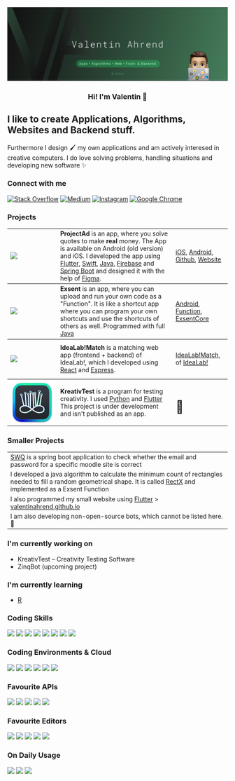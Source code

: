 <img src="https://raw.githubusercontent.com/ValentinAhrend/ValentinAhrend/main/logo.png" alt="logo">

<h3 align="center">Hi! I'm Valentin 👋</h3>

<h2>I like to create Applications, Algorithms, Websites and Backend stuff.</h2>


Furthermore I design 🖌 my own applications and am actively interesed in creative computers.
I do love solving problems, handling situations and developing new software ✨



### Connect with me

<a href="https://stackoverflow.com/users/12961658/valispaceprogramming">![Stack Overflow](https://img.shields.io/badge/-Stackoverflow-003311?style=for-the-badge&logo=stack-overflow&logoColor=white)</a>
<a href="https://valentinahrend123.medium.com/">![Medium](https://img.shields.io/badge/Medium-227722?style=for-the-badge&logo=medium&logoColor=white)</a>
<a href="https://instagram.com/vali.b05">![Instagram](https://img.shields.io/badge/vali.b05-115511.svg?style=for-the-badge&logo=Instagram&logoColor=white)</a>
<a href="https://valentinahrend.github.io">![Google Chrome](https://img.shields.io/badge/Google%20Chrome-00AB00?style=for-the-badge&logo=GoogleChrome&logoColor=white)</a>
<br>



### Projects 

<table>
<thead>
</thead>
<tbody>
<tr style=" border-bottom: 2px solid grey;">
<td style="border:1px; width: 100px"><a href="https://projectad.de"><img src="https://is1-ssl.mzstatic.com/image/thumb/Purple115/v4/77/f9/33/77f93352-203a-f667-4bb6-62f831c3f5a2/AppIcon-0-0-1x_U007emarketing-0-0-0-7-0-0-sRGB-0-0-0-GLES2_U002c0-512MB-85-220-0-0.png/434x0w.webp" width="100px" align="top"></img></a></td>
<td style="border:1px height: 7em;"><b>ProjectAd</b> is an app, where you solve quotes to make <b>real</b> money. The App is available on Android (old version) and iOS. I developed the app using <a href="https://flutter.dev/">Flutter</a>, <a href="https://developer.apple.com/swift/">Swift</a>, <a href="https://www.java.com/en/">Java</a>, <a href="https://firebase.google.com/">Firebase</a> and <a href="https://spring.io/projects/spring-boot">Spring Boot</a> and designed it with the help of <a href="https://www.figma.com/">Figma</a>. </td>
<td style="border:1px; height: 6em;"><a href="https://apps.apple.com/de/app/projectad/id1539175175">iOS</a>, <a href="https://play.google.com/store/apps/details?id=com.app.projectad&hl=de&gl=US">Android</a>, <a href="https://github.com/ProjectAdApp">Github</a>, <a href="https://projectad.de">Website</a></td>
</tr>
<tr style="border-bottom: 2px solid grey">
<td style="border:1px; width: 100px"><a href="https://play.google.com/store/apps/details?id=com.exsent.app&hl=de_CH&gl=US"><img src="https://play-lh.googleusercontent.com/wH4cmgfwErLdW79r_wmT1xueF7h8dImLuXeQ-snqomNTXQE-O5veYdFKvlBMgahSfo_a=s360-rw" width="100px" align="top"></img></a></td>
<td style="border:1px height: 7em;"><b>Exsent</b> is an app, where you can upload and run your own code as a "Function". It is like a shortcut app where you can program your own shortcuts and use the shortcuts of others as well. Programmed with full <a href="https://java.com">Java</a></td>
<td style="border:1px; height: 6em;"><a href="https://play.google.com/store/apps/details?id=com.exsent.app&hl=de_CH&gl=US">Android</a>, <a href="https://github.com/ValentinAhrend/minimal-rectangle-algo-rectx">Function</a>, <a href="https://github.com/ValentinAhrend/ExsentCore">ExsentCore</a></td>
</tr>

<tr style="border-bottom: 2px solid grey">
<td style="border:1px; width: 100px"><a href="https://idealabmatch.io"><img src="https://images.squarespace-cdn.com/content/v1/61c49fd474aa8f31fe7904b9/f3ddb2ff-c0c7-44ed-a271-7f7c9a087ec2/favicon.ico?format=500w" width="100px" align="top"></img></a></td>
<td style="border:1px height: 7em;"><b>IdeaLab!Match</b> is a matching web app (frontend + backend) of IdeaLab!, which I developed using <a href="https://reactjs.org">React</a> and <a href="https://expressjs.com/">Express</a>.</td>
<td style="border:1px; height: 6em;"><a href="https://idealabmatch.io">IdeaLab!Match</a>, of <a href="https://idealab.io">IdeaLab!</a></td>

</tr>
<tr sryle="border-bottom: 2px solid grey">
<td style="border:1px; width: 100px"><a href="https://pitch-hisser-5d9.notion.site/Validierung-von-Kreativit-t-durch-KI-424f86d400724c27aeab6bce77ac47ca"><img src="https://raw.githubusercontent.com/ValentinAhrend/ValentinAhrend/main/creative_test.png" width="100px" align="top"></img></a></td>
<td style="border:1px height: 7em;"><b>KreativTest</b> is a program for testing creativity. I used <a href="https://python.org">Python</a> and <a href="https://flutter.dev">Flutter</a> This project is under development and isn't published as an app.</td>
<td style="border:1px; height: 6em;"><p align="center"><h1>📌</h1></p></td>
</tr>
</tbody>
</table>

### Smaller Projects

<table>
<thead>
</thead>
<tbody>
<tr><td>
<a href="https://github.com/ValentinAhrend/swq">SWQ</a> is a spring boot application to check whether the email and password for a specific moodle site is correct
</td></tr>
<tr><td>
I developed a java algorithm to calculate the minimum count of rectangles needed to fill a random geometrical shape. It is called <a href="https://github.com/ValentinAhrend/minimal-rectangle-algo-rectx">RectX</a> and implemented as a Exsent Function</td></tr>
<tr><td>
I also programmed my small website using <a href="https://flutter.dev">Flutter</a> > <a href="https://valentinahrend.github.io">valentinahrend.github.io</a>
</td></tr>
<tr><td>
I am also developing non-open-source bots, which cannot be listed here. 🤫
</td></tr>
</tbody>
</table>

### I'm currently working on
- KreativTest – Creativity Testing Software
- ZinqBot (upcoming project)

### I'm currently learning
- <a href="https://www.r-project.org/about.html">R</a>

### Coding Skills
![](https://img.shields.io/badge/Code-React-informational?style=flat&logo=react&color=61DAFB)
![](https://img.shields.io/badge/Code-Java-informational?style=flat&logo=Java&color=764ABC)
![](https://img.shields.io/badge/Code-JavaScript-informational?style=flat&logo=JavaScript&color=F7DF1E)
![](https://img.shields.io/badge/Code-Swift-informational?style=flat&logo=Swift&color=CC342D)
![](https://img.shields.io/badge/Code-HTML5-informational?style=flat&logo=HTML5&color=E34F26)
![](https://img.shields.io/badge/Code-Dart-informational?style=flat&logo=Dart&color=003B57)
![](https://img.shields.io/badge/Code-Flutter-informational?style=flat&logo=Flutter&color=003B57)
![](https://img.shields.io/badge/Code-SpringBoot-informational?style=flat&logo=SpringBoot&color=6db33f)

### Coding Environments & Cloud
![](https://img.shields.io/badge/Cloud-Heroku-informational?style=flat&logo=Heroku&color=FFF)
![](https://img.shields.io/badge/Environment-Android-informational?style=flat&logo=Android&color=3ddc84)
![](https://img.shields.io/badge/Environment-IOS-informational?style=flat&logo=IOS&color=FFFFFF)
![](https://img.shields.io/badge/Cloud-Firebase-informational?style=flat&logo=Firebase&color=FFA611)
![](https://img.shields.io/badge/Cloud-Google-informational?style=flat&logo=Google&color=4285f4)
![](https://img.shields.io/badge/Environment-Express.js-informational?style=flat&logo=Express&color=white)

### Favourite APIs
![](https://img.shields.io/badge/API-Selenium-informational?style=flat&logo=Selenium&color=43b02a)
![](https://img.shields.io/badge/API-Puppeteer-informational?style=flat&logo=Puppeteer&color=00D8A2)
![](https://img.shields.io/badge/API-SwiftyInsta-informational?style=flat&logo=Swift&color=F05138)
![](https://img.shields.io/badge/API-Spacy-informational?style=flat&color=FF82FF)
![](https://img.shields.io/badge/API-Numpy-informational?style=flat&logo=Numpy&color=306998)

### Favourite Editors
![](https://img.shields.io/badge/Editor-VisualStudioCode-informational?style=flat&logo=VisualStudioCode&color=3295FE)
![](https://img.shields.io/badge/Editor-PyCharm-informational?style=flat&logo=PyCharm&color=fcf76b)
![](https://img.shields.io/badge/Editor-AndroidStudio-informational?style=flat&logo=AndroidStudio&color=3ddc84)
![](https://img.shields.io/badge/Editor-IntelliJIDEA-informational?style=flat&logo=IntelliJIDEA&color=eb5376)
![](https://img.shields.io/badge/Cloud-Github-informational?style=flat&logo=Github&color=FFF)

### On Daily Usage
![](https://img.shields.io/badge/Search-Stackoverflow-informational?style=flat&logo=Stackoverflow&color=F47F24)
![](https://img.shields.io/badge/Design-Figma-informational?style=flat&logo=Figma&color=ee6e38)
![](https://img.shields.io/badge/Music-Spotify-informational?style=flat&logo=Spotify&color=1db954)
